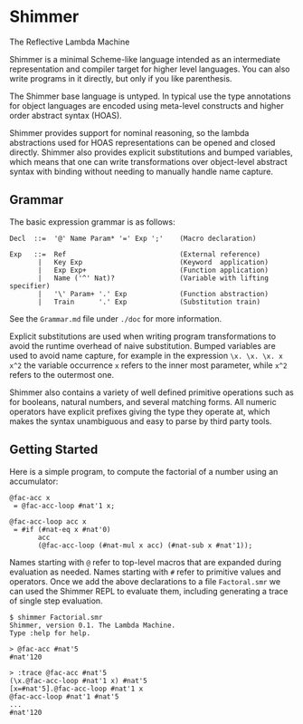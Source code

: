 
# Shimmer

The Reflective Lambda Machine

Shimmer is a minimal Scheme-like language intended as an intermediate representation and compiler target for higher level languages. You can also write programs in it directly, but only if you like parenthesis.

The Shimmer base language is untyped. In typical use the type annotations for object languages are encoded using meta-level constructs and higher order abstract syntax (HOAS).

Shimmer provides support for nominal reasoning, so the lambda abstractions used for HOAS representations can be opened and closed directly. Shimmer also provides explicit substitutions and bumped variables, which means that one can write transformations over object-level abstract syntax with binding without needing to manually handle name capture.


## Grammar

The basic expression grammar is as follows:

```
Decl  ::=  '@' Name Param* '=' Exp ';'    (Macro declaration)

Exp   ::=  Ref                            (External reference)
       |   Key Exp                        (Keyword  application)
       |   Exp Exp+                       (Function application)
       |   Name ('^' Nat)?                (Variable with lifting specifier)
       |   '\' Param+ '.' Exp             (Function abstraction)
       |   Train      '.' Exp             (Substitution train)
```

See the ``Grammar.md`` file under ``./doc`` for more information.

Explicit substitutions are used when writing program transformations to avoid the runtime overhead of naive substitution. Bumped variables are used to avoid name capture, for example in the expression ``\x. \x. \x. x x^2`` the variable occurrence ``x`` refers to the inner most parameter, while ``x^2`` refers to  the outermost one.

Shimmer also contains a variety of well defined primitive operations such as for booleans, natural numbers, and several matching forms. All numeric operators have explicit prefixes giving the type they operate at, which makes the syntax unambiguous and easy to parse by third party tools.


## Getting Started

Here is a simple program, to compute the factorial of a number using an accumulator:

```
@fac-acc x
 = @fac-acc-loop #nat'1 x;

@fac-acc-loop acc x
 = #if (#nat-eq x #nat'0)
       acc
       (@fac-acc-loop (#nat-mul x acc) (#nat-sub x #nat'1));
```

Names starting with ``@`` refer to top-level macros that are expanded during evaluation as needed. Names starting with ``#`` refer to primitive values and operators. Once we add the above declarations to a file ``Factoral.smr`` we can used the Shimmer REPL to evaluate them, including generating a trace of single step evaluation.

```
$ shimmer Factorial.smr
Shimmer, version 0.1. The Lambda Machine.
Type :help for help.

> @fac-acc #nat'5
#nat'120

> :trace @fac-acc #nat'5
(\x.@fac-acc-loop #nat'1 x) #nat'5
[x=#nat'5].@fac-acc-loop #nat'1 x
@fac-acc-loop #nat'1 #nat'5
...
#nat'120

```
